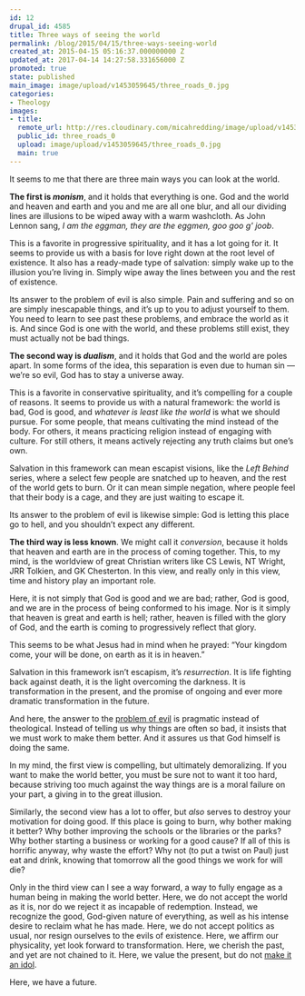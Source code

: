 ```yaml
---
id: 12
drupal_id: 4585
title: Three ways of seeing the world
permalink: /blog/2015/04/15/three-ways-seeing-world
created_at: 2015-04-15 05:16:37.000000000 Z
updated_at: 2017-04-14 14:27:58.331656000 Z
promoted: true
state: published
main_image: image/upload/v1453059645/three_roads_0.jpg
categories:
- Theology
images:
- title: 
  remote_url: http://res.cloudinary.com/micahredding/image/upload/v1453059645/three_roads_0.jpg
  public_id: three_roads_0
  upload: image/upload/v1453059645/three_roads_0.jpg
  main: true
---
```

It seems to me that there are three main ways you can look at the world.

**The first is _monism_**, and it holds that everything is one. God and the world and heaven and earth and you and me are all one blur, and all our dividing lines are illusions to be wiped away with a warm washcloth. As John Lennon sang, *I am the eggman, they are the eggmen, goo goo g' joob*.

This is a favorite in progressive spirituality, and it has a lot going for it. It seems to provide us with a basis for love right down at the root level of existence. It also has a ready-made type of salvation: simply wake up to the illusion you’re living in. Simply wipe away the lines between you and the rest of existence.

Its answer to the problem of evil is also simple. Pain and suffering and so on are simply inescapable things, and it’s up to you to adjust yourself to them. You need to learn to see past these problems, and embrace the world as it is. And since God is one with the world, and these problems still exist, they must actually not be bad things.

**The second way is _dualism_**, and it holds that God and the world are poles apart. In some forms of the idea, this separation is even due to human sin — we’re so evil, God has to stay a universe away.

This is a favorite in conservative spirituality, and it’s compelling for a couple of reasons. It seems to provide us with a natural framework: the world is bad, God is good, and *whatever is least like the world* is what we should pursue. For some people, that means cultivating the mind instead of the body. For others, it means practicing religion instead of engaging with culture. For still others, it means actively rejecting any truth claims but one’s own.

Salvation in this framework can mean escapist visions, like the *Left Behind* series, where a select few people are snatched up to heaven, and the rest of the world gets to burn. Or it can mean simple negation, where people feel that their body is a cage, and they are just waiting to escape it.

Its answer to the problem of evil is likewise simple: God is letting this place go to hell, and you shouldn’t expect any different.

**The third way is less known**. We might call it *conversion*, because it holds that heaven and earth are in the process of coming together. This, to my mind, is the worldview of great Christian writers like CS Lewis, NT Wright, JRR Tolkien, and GK Chesterton. In this view, and really only in this view, time and history play an important role. 

Here, it is not simply that God is good and we are bad; rather, God is good, and we are in the process of being conformed to his image. Nor is it simply that heaven is great and earth is hell; rather, heaven is filled with the glory of God, and the earth is coming to progressively reflect that glory.

This seems to be what Jesus had in mind when he prayed: “Your kingdom come, your will be done, on earth as it is in heaven.”

Salvation in this framework isn’t escapism, it’s *resurrection*. It is life fighting back against death, it is the light overcoming the darkness. It is transformation in the present, and the promise of ongoing and ever more dramatic transformation in the future.

And here, the answer to the [problem of evil](http://micahredding.com/blog/2013/01/01/problem-evil-problem-humanity) is pragmatic instead of theological. Instead of telling us why things are often so bad, it insists that we must work to make them better. And it assures us that God himself is doing the same.

In my mind, the first view is compelling, but ultimately demoralizing. If you want to make the world better, you must be sure not to want it too hard, because striving too much against the way things are is a moral failure on your part, a giving in to the great illusion.

Similarly, the second view has a lot to offer, but *also* serves to destroy your motivation for doing good. If this place is going to burn, why bother making it better? Why bother improving the schools or the libraries or the parks? Why bother starting a business or working for a good cause? If all of this is horrific anyway, why waste the effort? Why not (to put a twist on Paul) just eat and drink, knowing that tomorrow all the good things we work for will die?

Only in the third view can I see a way forward, a way to fully engage as a human being in making the world better. Here, we do not accept the world as it is, nor do we reject it as incapable of redemption. Instead, we recognize the good, God-given nature of everything, as well as his intense desire to reclaim what he has made. Here, we do not accept politics as usual, nor resign ourselves to the evils of existence. Here, we affirm our physicality, yet look forward to transformation. Here, we cherish the past, and yet are not chained to it. Here, we value the present, but do not [make it an idol](http://micahredding.com/blog/2012/01/04/peter-rollins-and-deception-living-moment). 

Here, we have a future. 

